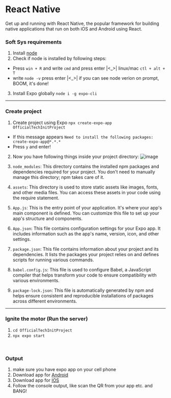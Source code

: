 # React Native
Get up and running with React Native, the popular framework for building native applications that run on both iOS and Android using React.

### Soft Sys requirements
1. Install [node](https://nodejs.org/en)
2. Check if node is installed by following steps:
  - Press `win + R` and write `cmd` and press enter |<_>|  linux/mac `ctl + alt + T`
  - write `node -v` press enter |<_>| if you can see node verion on prompt, BOOM, it's done!
3. Install Expo globally `node i -g expo-cli`

<hr>

### Create project
1. Create project using Expo `npx create-expo-app OfficialTechInitProject`
  - If this message appears `Need to install the following packages:  create-expo-app@*.*.*`
  - Press `y` and enter!
2. Now you have following things inside your project directory: ![image](https://github.com/officialtech/react-native/assets/46815338/fc4c5d2d-5be9-42d1-8f75-bd8fc2222554)

3. `node_modules`: This directory contains the installed npm packages and dependencies required for your project. You don't need to manually manage this directory; npm takes care of it.
4. `assets`: This directory is used to store static assets like images, fonts, and other media files. You can access these assets in your code using the require statement.
5. `App.js`: This is the entry point of your application. It's where your app's main component is defined. You can customize this file to set up your app's structure and components.
6. `App.json`: This file contains configuration settings for your Expo app. It includes information such as the app's name, version, icon, and other settings.
7. `package.json`: This file contains information about your project and its dependencies. It lists the packages your project relies on and defines scripts for running various commands.
8. `babel.config.js`: This file is used to configure Babel, a JavaScript compiler that helps transform your code to ensure compatibility with various environments.
9. `package-lock.json`: This file is automatically generated by npm and helps ensure consistent and reproducible installations of packages across different environments.


<hr>


### Ignite the motor (Run the server)
1. `cd OfficialTechInitProject`
2. `npx expo start`

<br>

### Output
1. make sure you have expo app on your cell phone
2. Download app for [Android](https://play.google.com/store/apps/details?id=host.exp.exponent&pli=1)
3. Download app for [IOS](https://apps.apple.com/us/app/expo-go/id982107779)
4. Follow the console output, like scan the QR from your app etc. and BANG!






